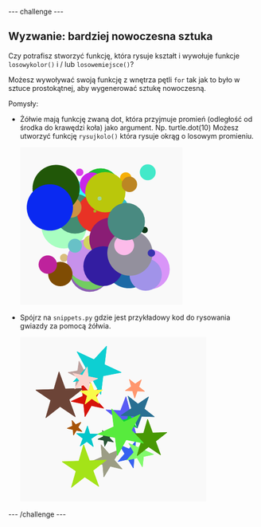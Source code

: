 \--- challenge \---

## Wyzwanie: bardziej nowoczesna sztuka

Czy potrafisz stworzyć funkcję, która rysuje kształt i wywołuje funkcje `losowykolor()` i / lub `losowemiejsce()`?

Możesz wywoływać swoją funkcję z wnętrza pętli `for` tak jak to było w sztuce prostokątnej, aby wygenerować sztukę nowoczesną.

Pomysły:

- Żółwie mają funkcję zwaną dot, która przyjmuje promień (odległość od środka do krawędzi koła) jako argument. Np. turtle.dot(10) Możesz utworzyć funkcję `rysujkolo()` która rysuje okrąg o losowym promieniu.
    
    ![zrzut ekranu](images/modern-circles.png)

- Spójrz na `snippets.py` gdzie jest przykładowy kod do rysowania gwiazdy za pomocą żółwia.
    
    ![zrzut ekranu](images/modern-stars.png)

\--- /challenge \---
